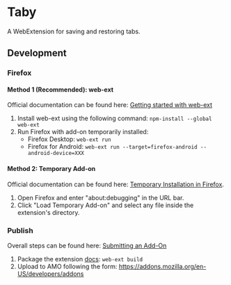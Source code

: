 # Taby
A WebExtension for saving and restoring tabs.

## Development

### Firefox

#### Method 1 (Recommended): web-ext
Official documentation can be found here: [Getting started with web-ext](https://developer.mozilla.org/en-US/docs/Mozilla/Add-ons/WebExtensions/Getting_started_with_web-ext)

1. Install web-ext using the following command: `npm-install --global web-ext`
1. Run Firefox with add-on temporarily installed:
    * Firefox Desktop: `web-ext run`
    * Firefox for Android: `web-ext run --target=firefox-android --android-device=XXX`

#### Method 2: Temporary Add-on
Official documentation can be found here: [Temporary Installation in Firefox](https://developer.mozilla.org/en-US/docs/Mozilla/Add-ons/WebExtensions/Temporary_Installation_in_Firefox).

1. Open Firefox and enter "about:debugging" in the URL bar.
1. Click "Load Temporary Add-on" and select any file inside the extension's directory.

### Publish
Overall steps can be found here: [Submitting an Add-On](https://developer.mozilla.org/en-US/docs/Mozilla/Add-ons/Distribution/Submitting_an_add-on)

1. Package the extension [docs](https://developer.mozilla.org/en-US/docs/Mozilla/Add-ons/WebExtensions/web-ext_command_reference#web-ext_build): `web-ext build`
1. Upload to AMO following the form: https://addons.mozilla.org/en-US/developers/addons
